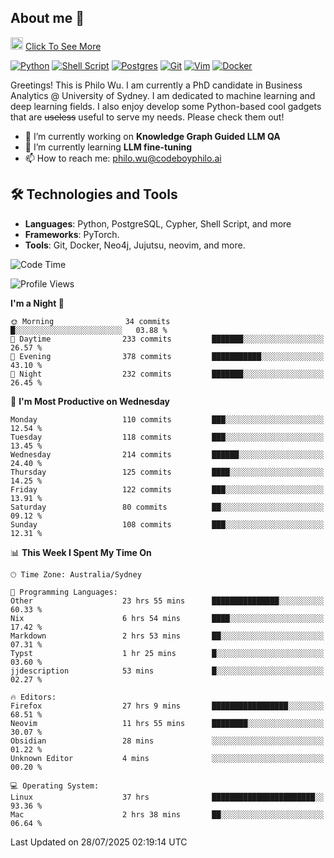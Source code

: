 ## About me 🤗

<a href="#"><img src="https://media.giphy.com/media/hvRJCLFzcasrR4ia7z/giphy.gif" width="20px" height="20px"></a> [Click To See More](https://codeboyphilo.github.io)

[![Python](https://img.shields.io/badge/python-3670A0?style=for-the-badge&logo=python&logoColor=ffdd54)](#)
[![Shell Script](https://img.shields.io/badge/shell_script-%23121011.svg?style=for-the-badge&logo=gnu-bash&logoColor=white)](#)
[![Postgres](https://img.shields.io/badge/postgres-%23316192.svg?style=for-the-badge&logo=postgresql&logoColor=white)](#)
[![Git](https://img.shields.io/badge/git-%23F05033.svg?style=for-the-badge&logo=git&logoColor=white)](#)
[![Vim](https://img.shields.io/badge/VIM-%2311AB00.svg?style=for-the-badge&logo=vim&logoColor=white)](#)
[![Docker](https://img.shields.io/badge/docker-%230db7ed.svg?style=for-the-badge&logo=docker&logoColor=white)](#)

Greetings! This is Philo Wu. I am currently a PhD candidate in Business Analytics \@ University of Sydney. I am dedicated to machine learning and deep learning fields. I also enjoy develop some Python-based cool gadgets that are ~~useless~~ useful to serve my needs. Please check them out!

- 🔭 I’m currently working on **Knowledge Graph Guided LLM QA**
- 🌱 I’m currently learning **LLM fine-tuning**
- 📫 How to reach me: philo.wu@codeboyphilo.ai

## 🛠 Technologies and Tools
- **Languages**: Python, PostgreSQL, Cypher, Shell Script, and more
- **Frameworks**: PyTorch.
- **Tools**: Git, Docker, Neo4j, Jujutsu, neovim, and more.

<!--START_SECTION:waka-->
![Code Time](http://img.shields.io/badge/Code%20Time-944%20hrs%2048%20mins-blue)

![Profile Views](http://img.shields.io/badge/Profile%20Views-4-blue)

**I'm a Night 🦉** 

```text
🌞 Morning                34 commits          █░░░░░░░░░░░░░░░░░░░░░░░░   03.88 % 
🌆 Daytime                233 commits         ███████░░░░░░░░░░░░░░░░░░   26.57 % 
🌃 Evening                378 commits         ███████████░░░░░░░░░░░░░░   43.10 % 
🌙 Night                  232 commits         ███████░░░░░░░░░░░░░░░░░░   26.45 % 
```
📅 **I'm Most Productive on Wednesday** 

```text
Monday                   110 commits         ███░░░░░░░░░░░░░░░░░░░░░░   12.54 % 
Tuesday                  118 commits         ███░░░░░░░░░░░░░░░░░░░░░░   13.45 % 
Wednesday                214 commits         ██████░░░░░░░░░░░░░░░░░░░   24.40 % 
Thursday                 125 commits         ████░░░░░░░░░░░░░░░░░░░░░   14.25 % 
Friday                   122 commits         ███░░░░░░░░░░░░░░░░░░░░░░   13.91 % 
Saturday                 80 commits          ██░░░░░░░░░░░░░░░░░░░░░░░   09.12 % 
Sunday                   108 commits         ███░░░░░░░░░░░░░░░░░░░░░░   12.31 % 
```


📊 **This Week I Spent My Time On** 

```text
🕑︎ Time Zone: Australia/Sydney

💬 Programming Languages: 
Other                    23 hrs 55 mins      ███████████████░░░░░░░░░░   60.33 % 
Nix                      6 hrs 54 mins       ████░░░░░░░░░░░░░░░░░░░░░   17.42 % 
Markdown                 2 hrs 53 mins       ██░░░░░░░░░░░░░░░░░░░░░░░   07.31 % 
Typst                    1 hr 25 mins        █░░░░░░░░░░░░░░░░░░░░░░░░   03.60 % 
jjdescription            53 mins             █░░░░░░░░░░░░░░░░░░░░░░░░   02.27 % 

🔥 Editors: 
Firefox                  27 hrs 9 mins       █████████████████░░░░░░░░   68.51 % 
Neovim                   11 hrs 55 mins      ████████░░░░░░░░░░░░░░░░░   30.07 % 
Obsidian                 28 mins             ░░░░░░░░░░░░░░░░░░░░░░░░░   01.22 % 
Unknown Editor           4 mins              ░░░░░░░░░░░░░░░░░░░░░░░░░   00.20 % 

💻 Operating System: 
Linux                    37 hrs              ███████████████████████░░   93.36 % 
Mac                      2 hrs 38 mins       ██░░░░░░░░░░░░░░░░░░░░░░░   06.64 % 
```


 Last Updated on 28/07/2025 02:19:14 UTC
<!--END_SECTION:waka-->
